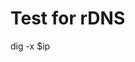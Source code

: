 <!-- TITLE: Dig Command -->
<!-- SUBTITLE: A quick summary of Dig Command -->

# Test for rDNS

dig -x $ip

#